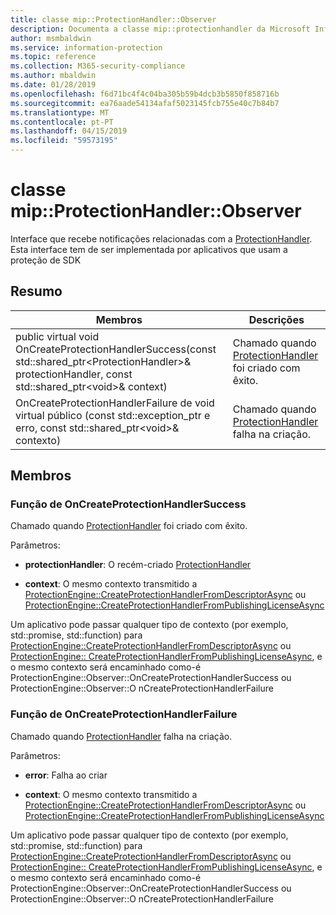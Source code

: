 ```yaml
---
title: classe mip::ProtectionHandler::Observer
description: Documenta a classe mip::protectionhandler da Microsoft Information Protection (MIP) SDK.
author: msmbaldwin
ms.service: information-protection
ms.topic: reference
ms.collection: M365-security-compliance
ms.author: mbaldwin
ms.date: 01/28/2019
ms.openlocfilehash: f6d71bc4f4c04ba305b59b4dcb3b5850f858716b
ms.sourcegitcommit: ea76aade54134afaf5023145fcb755e40c7b84b7
ms.translationtype: MT
ms.contentlocale: pt-PT
ms.lasthandoff: 04/15/2019
ms.locfileid: "59573195"
---
```

# <a name="class-mipprotectionhandlerobserver"></a>classe mip::ProtectionHandler::Observer 
Interface que recebe notificações relacionadas com a [ProtectionHandler](class_mip_protectionhandler.md).
Esta interface tem de ser implementada por aplicativos que usam a proteção de SDK
  
## <a name="summary"></a>Resumo
 Membros                        | Descrições                                
--------------------------------|---------------------------------------------
public virtual void OnCreateProtectionHandlerSuccess(const std::shared_ptr\<ProtectionHandler\>& protectionHandler, const std::shared_ptr\<void\>& context)  |  Chamado quando [ProtectionHandler](class_mip_protectionhandler.md) foi criado com êxito.
OnCreateProtectionHandlerFailure de void virtual público (const std::exception_ptr e erro, const std::shared_ptr\<void\>& contexto)  |  Chamado quando [ProtectionHandler](class_mip_protectionhandler.md) falha na criação.
  
## <a name="members"></a>Membros
  
### <a name="oncreateprotectionhandlersuccess-function"></a>Função de OnCreateProtectionHandlerSuccess
Chamado quando [ProtectionHandler](class_mip_protectionhandler.md) foi criado com êxito.

Parâmetros:  
* **protectionHandler**: O recém-criado [ProtectionHandler](class_mip_protectionhandler.md)


* **context**: O mesmo contexto transmitido a [ProtectionEngine::CreateProtectionHandlerFromDescriptorAsync](class_mip_protectionengine.md#createprotectionhandlerfromdescriptorasync-function) ou [ProtectionEngine::CreateProtectionHandlerFromPublishingLicenseAsync](class_mip_protectionengine.md#createprotectionhandlerfrompublishinglicenseasync-function)


Um aplicativo pode passar qualquer tipo de contexto (por exemplo, std::promise, std::function) para [ProtectionEngine::CreateProtectionHandlerFromDescriptorAsync](class_mip_protectionengine.md#createprotectionhandlerfromdescriptorasync-function) ou [ProtectionEngine:: CreateProtectionHandlerFromPublishingLicenseAsync](class_mip_protectionengine.md#createprotectionhandlerfrompublishinglicenseasync-function), e o mesmo contexto será encaminhado como-é ProtectionEngine::Observer::OnCreateProtectionHandlerSuccess ou ProtectionEngine::Observer::O nCreateProtectionHandlerFailure
  
### <a name="oncreateprotectionhandlerfailure-function"></a>Função de OnCreateProtectionHandlerFailure
Chamado quando [ProtectionHandler](class_mip_protectionhandler.md) falha na criação.

Parâmetros:  
* **error**: Falha ao criar 


* **context**: O mesmo contexto transmitido a [ProtectionEngine::CreateProtectionHandlerFromDescriptorAsync](class_mip_protectionengine.md#createprotectionhandlerfromdescriptorasync-function) ou [ProtectionEngine::CreateProtectionHandlerFromPublishingLicenseAsync](class_mip_protectionengine.md#createprotectionhandlerfrompublishinglicenseasync-function)


Um aplicativo pode passar qualquer tipo de contexto (por exemplo, std::promise, std::function) para [ProtectionEngine::CreateProtectionHandlerFromDescriptorAsync](class_mip_protectionengine.md#createprotectionhandlerfromdescriptorasync-function) ou [ProtectionEngine:: CreateProtectionHandlerFromPublishingLicenseAsync](class_mip_protectionengine.md#createprotectionhandlerfrompublishinglicenseasync-function), e o mesmo contexto será encaminhado como-é ProtectionEngine::Observer::OnCreateProtectionHandlerSuccess ou ProtectionEngine::Observer::O nCreateProtectionHandlerFailure